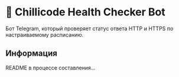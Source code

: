 # 🤖 Chillicode Health Checker Bot

Бот Telegram, который проверяет статус ответа HTTP и HTTPS по настраиваемому расписанию.

## Информация
README в процессе составления...